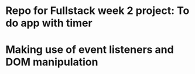 # Repo for Fullstack week 2 project: To do app with timer

# Making use of event listeners and DOM manipulation